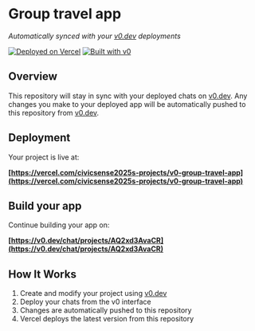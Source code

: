 # Group travel app

*Automatically synced with your [v0.dev](https://v0.dev) deployments*

[![Deployed on Vercel](https://img.shields.io/badge/Deployed%20on-Vercel-black?style=for-the-badge&logo=vercel)](https://vercel.com/civicsense2025s-projects/v0-group-travel-app)
[![Built with v0](https://img.shields.io/badge/Built%20with-v0.dev-black?style=for-the-badge)](https://v0.dev/chat/projects/AQ2xd3AvaCR)

## Overview

This repository will stay in sync with your deployed chats on [v0.dev](https://v0.dev).
Any changes you make to your deployed app will be automatically pushed to this repository from [v0.dev](https://v0.dev).

## Deployment

Your project is live at:

**[https://vercel.com/civicsense2025s-projects/v0-group-travel-app](https://vercel.com/civicsense2025s-projects/v0-group-travel-app)**

## Build your app

Continue building your app on:

**[https://v0.dev/chat/projects/AQ2xd3AvaCR](https://v0.dev/chat/projects/AQ2xd3AvaCR)**

## How It Works

1. Create and modify your project using [v0.dev](https://v0.dev)
2. Deploy your chats from the v0 interface
3. Changes are automatically pushed to this repository
4. Vercel deploys the latest version from this repository